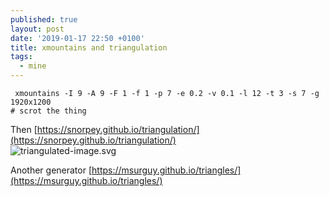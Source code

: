 ```yaml
---
published: true
layout: post
date: '2019-01-17 22:50 +0100'
title: xmountains and triangulation
tags:
  - mine
---
```

	 xmountains -I 9 -A 9 -F 1 -f 1 -p 7 -e 0.2 -v 0.1 -l 12 -t 3 -s 7 -g 1920x1200
 	# scrot the thing

Then [https://snorpey.github.io/triangulation/](https://snorpey.github.io/triangulation/)  
![triangulated-image.svg]({{site.baseurl}}/media/triangulated-image.svg)

Another generator [https://msurguy.github.io/triangles/](https://msurguy.github.io/triangles/)